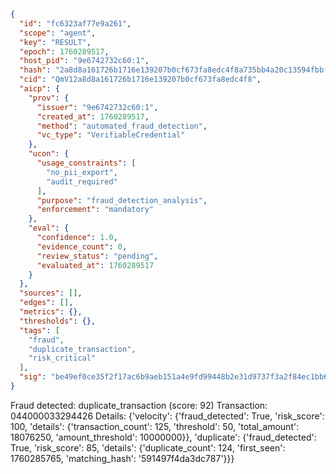 ```json
{
  "id": "fc6323af77e9a261",
  "scope": "agent",
  "key": "RESULT",
  "epoch": 1760289517,
  "host_pid": "9e6742732c60:1",
  "hash": "2a8d8a161726b1716e139207b0cf673fa8edc4f8a735bb4a20c13594fbbf63c7",
  "cid": "QmV12a8d8a161726b1716e139207b0cf673fa8edc4f8",
  "aicp": {
    "prov": {
      "issuer": "9e6742732c60:1",
      "created_at": 1760289517,
      "method": "automated_fraud_detection",
      "vc_type": "VerifiableCredential"
    },
    "ucon": {
      "usage_constraints": [
        "no_pii_export",
        "audit_required"
      ],
      "purpose": "fraud_detection_analysis",
      "enforcement": "mandatory"
    },
    "eval": {
      "confidence": 1.0,
      "evidence_count": 0,
      "review_status": "pending",
      "evaluated_at": 1760289517
    }
  },
  "sources": [],
  "edges": [],
  "metrics": {},
  "thresholds": {},
  "tags": [
    "fraud",
    "duplicate_transaction",
    "risk_critical"
  ],
  "sig": "be49ef0ce35f2f17ac6b9aeb151a4e9fd99448b2e31d9737f3a2f84ec1bb6980"
}
```

Fraud detected: duplicate_transaction (score: 92)
Transaction: 044000033294426
Details: {'velocity': {'fraud_detected': True, 'risk_score': 100, 'details': {'transaction_count': 125, 'threshold': 50, 'total_amount': 18076250, 'amount_threshold': 10000000}}, 'duplicate': {'fraud_detected': True, 'risk_score': 85, 'details': {'duplicate_count': 124, 'first_seen': 1760285765, 'matching_hash': '591497f4da3dc787'}}}